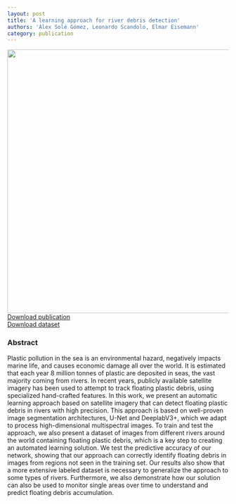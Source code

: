```yaml
---
layout: post
title: 'A learning approach for river debris detection'
authors: 'Àlex Solé Gómez, Leonardo Scandolo, Elmar Eisemann'
category: publication
---
```


<img src='/assets/publications/SSE22/SSE22.png' width='600px'/> 
<br>
<a href="/assets/publications/SSE22/SSE22.pdf" download>Download publication</a>
<br>
<a href="http://graphics.tudelft.nl/Publications-new/2022/SSE22/_dataset.zip" download>Download dataset</a>



### Abstract

Plastic pollution in the sea is an environmental hazard, negatively impacts marine life, and causes economic damage all over the world. It is estimated that each year 8 million tonnes of plastic are deposited in seas, the vast majority coming from rivers. In recent years, publicly available satellite imagery has been used to attempt to track floating plastic debris, using specialized hand-crafted features. In this work, we present an automatic learning approach based on satellite imagery that can detect floating plastic debris in rivers with high precision. This approach is based on well-proven image segmentation architectures, U-Net and DeeplabV3+, which we adapt to process high-dimensional multispectral images. To train and test the approach, we also present a dataset of images from different rivers around the world containing floating plastic debris, which is a key step to creating an automated learning solution. We test the predictive accuracy of our network, showing that our approach can correctly identify floating debris in images from regions not seen in the training set. Our results also show that a more extensive labeled dataset is necessary to generalize the approach to some types of rivers. Furthermore, we also demonstrate how our solution can also be used to monitor single areas over time to understand and predict floating debris accumulation.


